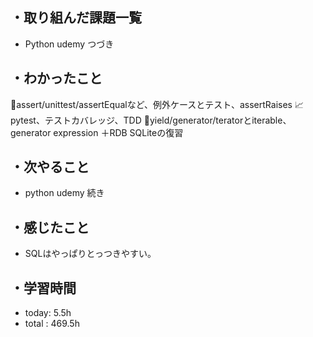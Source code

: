 ## ・取り組んだ課題一覧
- Python udemy つづき


## ・わかったこと
🧪assert/unittest/assertEqualなど、例外ケースとテスト、assertRaises
📈pytest、テストカバレッジ、TDD
🔁yield/generator/teratorとiterable、generator expression
＋RDB SQLiteの復習

## ・次やること
- python udemy 続き

## ・感じたこと
- SQLはやっぱりとっつきやすい。

## ・学習時間
- today:   5.5h
- total  : 469.5h 